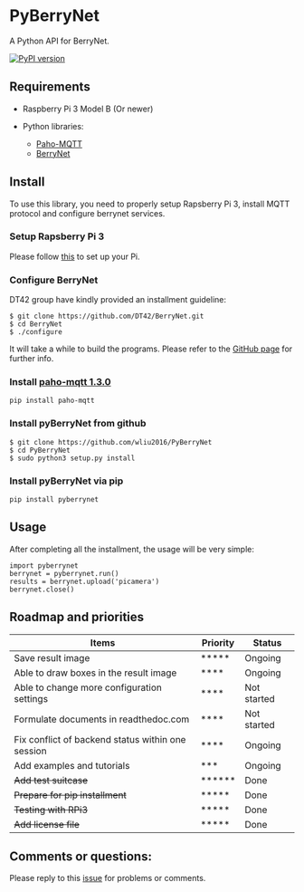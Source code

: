 # PyBerryNet
A Python API for BerryNet.
 
[![PyPI version](https://badge.fury.io/py/pyberrynet.svg)](https://badge.fury.io/py/pyberrynet)

## Requirements

* Raspberry Pi 3 Model B (Or newer)
          
* Python libraries:
    * [Paho-MQTT](https://pypi.python.org/pypi/paho-mqtt/1.3.0)
    * [BerryNet](https://github.com/DT42/BerryNet)

## Install
To use this library, you need to properly setup Rapsberry Pi 3, install MQTT protocol and configure berrynet services.

### Setup Rapsberry Pi 3
    
   Please follow [this](https://www.raspberrypi.org/documentation/setup/) to set up your Pi.
### Configure BerryNet

DT42 group have kindly provided an installment guideline:

    $ git clone https://github.com/DT42/BerryNet.git
    $ cd BerryNet
    $ ./configure
It will take a while to build the programs.  Please refer to the [GitHub page](https://github.com/DT42/BerryNet) for further info. 

### Install [paho-mqtt 1.3.0](https://pypi.python.org/pypi/paho-mqtt/1.3.0) 
    pip install paho-mqtt
### Install pyBerryNet from github
    $ git clone https://github.com/wliu2016/PyBerryNet
    $ cd PyBerryNet
    $ sudo python3 setup.py install

### Install pyBerryNet via pip
    pip install pyberrynet
 
## Usage
After completing all the installment, the usage will be very simple:
    
    import pyberrynet
    berrynet = pyberrynet.run()
    results = berrynet.upload('picamera')
    berrynet.close()
    
## Roadmap and priorities

| Items | Priority | Status|
|------------------------|--------------|----------------------|
|Save result image| *****| Ongoing|
|Able to draw boxes in the result image| ****| Ongoing|
|Able to change more configuration settings| ****| Not started|
|Formulate documents in readthedoc.com|****| Not started|
|Fix conflict of backend status within one session| ****| Ongoing|
|Add examples and tutorials|***| Ongoing|
|~~Add test suitcase~~|******| Done|
|~~Prepare for pip installment~~|*****| Done|
|~~Testing with RPi3~~| *****| Done|
|~~Add license file~~|*****| Done|

## Comments or questions:

Please reply to this [issue](https://github.com/wliu2016/PyBerryNet/issues/1) for problems or comments.
